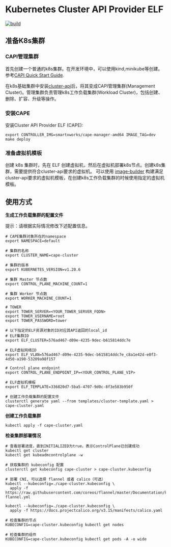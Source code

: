 # Kubernetes Cluster API Provider ELF

[![build](https://github.com/smartxworks/cluster-api-provider-elf/actions/workflows/build.yml/badge.svg)](https://github.com/smartxworks/cluster-api-provider-elf/actions/workflows/build.yml)

## 准备K8s集群

### CAPI管理集群

首先创建一个普通的k8s集群。在开发环境中，可以使用kind,minikube等创建。参考[CAPI Quick Start Guide](https://cluster-api.sigs.k8s.io/user/quick-start.html).

在k8s基础集群中安装[cluster-api](https://github.com/kubernetes-sigs/cluster-api)后，将其变成CAPI管理集群(Management Cluster)。管理集群负责管理k8s工作负载集群(Workload Cluster)，包括创建、删除、扩容、升级等操作。

### 安装CAPE

安装Cluster API Provider ELF (CAPE):
```
export CONTROLLER_IMG=smartxworks/cape-manager-amd64 IMAGE_TAG=dev
make deploy
```

### 准备虚拟机模板

创建 k8s 集群时，先在 ELF 创建虚拟机，然后在虚拟机部署k8s节点。创建k8s集群，需要提供符合cluster-api要求的虚拟机。
可以使用 [image-builder](https://github.smartx.com/yiran/image-builder) 构建满足cluster-api要求的虚拟机模板，在创建k8s工作负载集群的时候使用指定的虚拟机模板。

## 使用方式

**生成工作负载集群的配置文件**

提示：请根据​实际情况修改下述配置信息。

```shell
# CAPE集群对象所在的namespace
export NAMESPACE=default

# 集群的名称
export CLUSTER_NAME=cape-cluster

# 集群的版本
export KUBERNETES_VERSION=v1.20.6

# 集群 Master 节点数
export CONTROL_PLANE_MACHINE_COUNT=1

# 集群 Worker 节点数
export WORKER_MACHINE_COUNT=1

# TOWER
export TOWER_SERVER=<YOUR_TOWER_SERVER_FQDN>
export TOWER_USERNAME=root
export TOWER_PASSWORD=tower

# 以下指定的ELF资源对象的ID对应其API返回的local_id
# ELF集群ID
export ELF_CLUSTER=576ad467-d09e-4235-9dec-b615814ddc7e

# ELF虚拟网络ID
export ELF_VLAN=576ad467-d09e-4235-9dec-b615814ddc7e_c8a1e42d-e0f3-4d50-a190-53209a98f157

# Control plane endpoint
export CONTROL_PLANE_ENDPOINT_IP=<YOUR_CONTROL_PLANE_VIP>

# ELF虚拟机模板
export ELF_TEMPLATE=336820d7-5ba5-4707-9d0c-8f3e583b950f

# 创建工作负载集群的配置文件
clusterctl generate yaml --from templates/cluster-template.yaml > cape-cluster.yaml
```

**创建工作负载集群**

```shell
kubectl apply -f cape-cluster.yaml
```

**检查集群部署情况**

```shell
# 查看部署进度，直到INITIALIZED为true，表示ControlPlane已创建成功
kubectl get cluster
kubectl get kubeadmcontrolplane -w

# 获取集群的 kubeconfig 配置
clusterctl get kubeconfig cape-cluster > cape-cluster.kubeconfig

# 部署 CNI, 可以选择 flannel 或者 calico（可选）
kubectl --kubeconfig=./cape-cluster.kubeconfig \
  apply -f https://raw.githubusercontent.com/coreos/flannel/master/Documentation/kube-flannel.yml

kubectl --kubeconfig=./cape-cluster.kubeconfig \
  apply -f https://docs.projectcalico.org/v3.15/manifests/calico.yaml

# 检查集群的节点
KUBECONFIG=cape-cluster.kubeconfig kubectl get nodes

# 检查集群的组件
KUBECONFIG=cape-cluster.kubeconfig kubectl get pods -A -o wide
```

